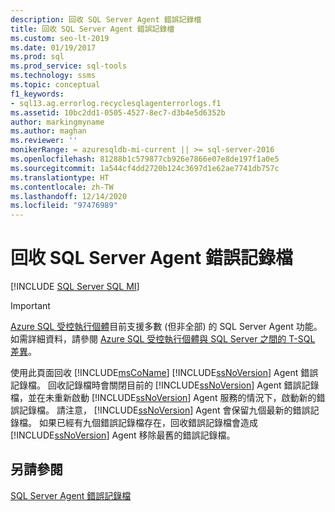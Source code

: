 ```yaml
---
description: 回收 SQL Server Agent 錯誤記錄檔
title: 回收 SQL Server Agent 錯誤記錄檔
ms.custom: seo-lt-2019
ms.date: 01/19/2017
ms.prod: sql
ms.prod_service: sql-tools
ms.technology: ssms
ms.topic: conceptual
f1_keywords:
- sql13.ag.errorlog.recyclesqlagenterrorlogs.f1
ms.assetid: 10bc2dd1-0505-4527-8ec7-d3b4e5d6352b
author: markingmyname
ms.author: maghan
ms.reviewer: ''
monikerRange: = azuresqldb-mi-current || >= sql-server-2016
ms.openlocfilehash: 81288b1c579877cb926e7866e07e8de197f1a0e5
ms.sourcegitcommit: 1a544cf4dd2720b124c3697d1e62ae7741db757c
ms.translationtype: HT
ms.contentlocale: zh-TW
ms.lasthandoff: 12/14/2020
ms.locfileid: "97476989"
---
```

# <a name="recycle-sql-server-agent-error-logs"></a>回收 SQL Server Agent 錯誤記錄檔
[!INCLUDE [SQL Server SQL MI](../../includes/applies-to-version/sql-asdbmi.md)]

> [!IMPORTANT]  
> [Azure SQL 受控執行個體](/azure/sql-database/sql-database-managed-instance)目前支援多數 (但非全部) 的 SQL Server Agent 功能。 如需詳細資料，請參閱 [Azure SQL 受控執行個體與 SQL Server 之間的 T-SQL 差異](/azure/sql-database/sql-database-managed-instance-transact-sql-information#sql-server-agent)。

使用此頁面回收 [!INCLUDE[msCoName](../../includes/msconame_md.md)] [!INCLUDE[ssNoVersion](../../includes/ssnoversion-md.md)] Agent 錯誤記錄檔。 回收記錄檔時會關閉目前的 [!INCLUDE[ssNoVersion](../../includes/ssnoversion-md.md)] Agent 錯誤記錄檔，並在未重新啟動 [!INCLUDE[ssNoVersion](../../includes/ssnoversion-md.md)] Agent 服務的情況下，啟動新的錯誤記錄檔。 請注意， [!INCLUDE[ssNoVersion](../../includes/ssnoversion-md.md)] Agent 會保留九個最新的錯誤記錄檔。 如果已經有九個錯誤記錄檔存在，回收錯誤記錄檔會造成 [!INCLUDE[ssNoVersion](../../includes/ssnoversion-md.md)] Agent 移除最舊的錯誤記錄檔。  
  
## <a name="see-also"></a>另請參閱  
[SQL Server Agent 錯誤記錄檔](../../ssms/agent/sql-server-agent-error-log.md)  
